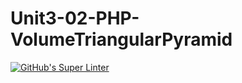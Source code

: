 # Unit3-02-PHP-VolumeTriangularPyramid
[![GitHub's Super Linter](https://github.com/ICS20-Programming-JulienL/Unit3-02-HTML-VolumeTriangularPyramid/workflows/GitHub's%20Super%20Linter/badge.svg)](https://github.com/ICS20-Programming-JulienL/Unit3-02-HTML-VolumeTriangularPyramid/actions)